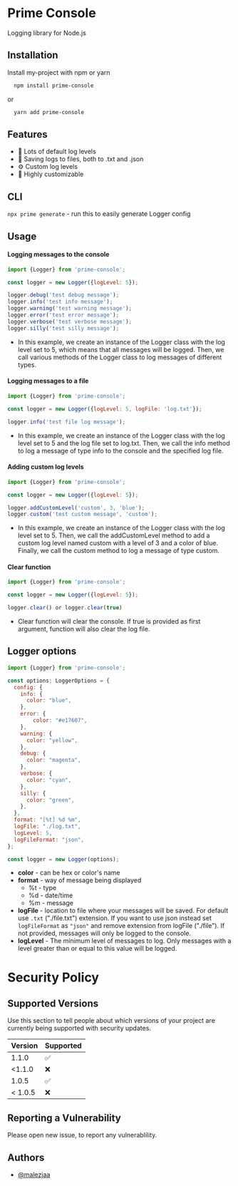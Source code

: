 
# Prime Console

Logging library for Node.js

## Installation

Install my-project with npm or yarn

```bash
  npm install prime-console
```
or
```bash
  yarn add prime-console
```

## Features

- 📁 Lots of default log levels
- 📄 Saving logs to files, both to .txt and .json
- ⚙️ Custom log levels
- 🔨 Highly customizable

## CLI
```npx prime generate``` - run this to easily generate Logger config
 
## Usage

#### Logging messages to the console

```javascript
import {Logger} from 'prime-console';

const logger = new Logger({logLevel: 5});

logger.debug('test debug message');
logger.info('test info message');
logger.warning('test warning message');
logger.error('test error message');
logger.verbose('test verbose message');
logger.silly('test silly message');
```
- In this example, we create an instance of the Logger class with the log level set to 5, which means that all messages will be logged. Then, we call various methods of the Logger class to log messages of different types.

#### Logging messages to a file

```javascript
import {Logger} from 'prime-console';

const logger = new Logger({logLevel: 5, logFile: 'log.txt'});

logger.info('test file log message');
```

- In this example, we create an instance of the Logger class with the log level set to 5 and the log file set to log.txt. Then, we call the info method to log a message of type info to the console and the specified log file.

#### Adding custom log levels

```js
import {Logger} from 'prime-console';

const logger = new Logger({logLevel: 5});

logger.addCustomLevel('custom', 3, 'blue');
logger.custom('test custom message', 'custom');
```

- In this example, we create an instance of the Logger class with the log level set to 5. Then, we call the addCustomLevel method to add a custom log level named custom with a level of 3 and a color of blue. Finally, we call the custom method to log a message of type custom.

#### Clear function

```js
import {Logger} from 'prime-console';

const logger = new Logger({logLevel: 5});

logger.clear() or logger.clear(true)
```

- Clear function will clear the console. If true is provided as first argument, function will also clear the log file.
## Logger options

```js
import {Logger} from 'prime-console';

const options: LoggerOptions = {
  config: {
    info: {
      color: "blue",
    },
    error: {
        color: "#e17607",
    },
    warning: {
      color: "yellow",
    },
    debug: {
      color: "magenta",
    },
    verbose: {
      color: "cyan",
    },
    silly: {
      color: "green",
    },
  },
  format: "[%t] %d %m",
  logFile: "./log.txt",
  logLevel: 5,
  logFileFormat: "json",
};

const logger = new Logger(options);
```

- **color** - can be hex or color's name
- **format** - way of message being displayed
  - %t - type
  - %d - date/time
  - %m - message
- **logFile** - location to file where your messages will be saved. For default use `.txt` ("./file.txt") extension. If you want to use json instead set `logFileFormat` as `"json"` and remove extension from logFile ("./file"). If not provided, messages will only be logged to the console.
- **logLevel** - The minimum level of messages to log. Only messages with a level greater than or equal to this value will be logged.

# Security Policy

## Supported Versions

Use this section to tell people about which versions of your project are
currently being supported with security updates.

| Version | Supported          |
| ------- | ------------------ |
| 1.1.0   | :white_check_mark: |
| <1.1.0  | :x:                |
| 1.0.5   | :white_check_mark: |
| < 1.0.5 | :x:                |

## Reporting a Vulnerability

Please open new issue, to report any vulnerablility.

## Authors

- [@malezjaa](https://www.github.com/malezjaa)

